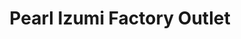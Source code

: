 ---
title: "Pearl Izumi Factory Outlet"
url: /park-city/pearl-izumi-factory-outlet/
shop: clothes
---